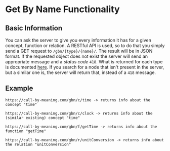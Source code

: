 # Get By Name Functionality

## Basic Information

You can ask the server to give you every information it has for a given concept, function or relation. A RESTful API is used, so to do that you simply send a GET request to `/gbn/{type}/{name}/`. The result will be in JSON format. If the requested object does not exist the server will send an appropriate message and a *status code* `418`. What is returned for each type is documented [here](./MODELS.md). If you search for a node that isn't present in the server, but a similar one is, the server will return that, instead of a `418` message.

## Example

``` http
https://call-by-meaning.com/gbn/c/time -> returns info about the concept "time"

https://call-by-meaning.com/gbn/c/clock -> returns info about the (similar existing) concept "time"

https://call-by-meaning.com/gbn/f/getTime -> returns info about the function "getTime"

https://call-by-meaning.com/gbn/r/unitConversion -> returns info about the relation "unitConversion"
```